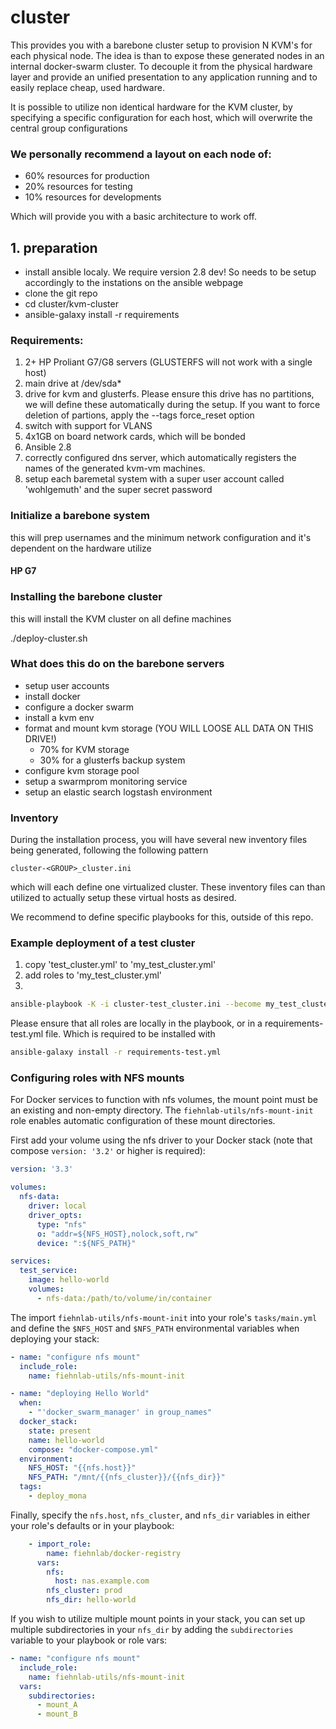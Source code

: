 # cluster

This provides you with a barebone cluster setup to provision N KVM's for each physical node. The idea is than to expose these generated nodes in
an internal docker-swarm cluster. To decouple it from the physical hardware layer and provide an unified presentation to any application running
and to easily replace cheap, used hardware.

It is possible to utilize non identical hardware for the KVM cluster, by specifying a specific configuration for each host, which will overwrite the
central group configurations

### We personally recommend a layout on each node of:

- 60% resources for production
- 20% resources for testing
- 10% resources for developments

Which will provide you with a basic architecture to work off.

## 1. preparation

- install ansible localy. We require version 2.8 dev! So needs to be setup accordingly to the instations on the ansible webpage
- clone the git repo
- cd cluster/kvm-cluster
- ansible-galaxy install -r requirements


### Requirements:

1. 2+ HP Proliant G7/G8 servers (GLUSTERFS will not work with a single host)
2. main drive at /dev/sda*
3. drive for kvm and glusterfs. Please ensure this drive has no partitions, we will define these automatically during the setup. If you want to force deletion of partions, apply the --tags force_reset option
4. switch with support for VLANS
5. 4x1GB on board network cards, which will be bonded
6. Ansible 2.8
7. correctly configured dns server, which automatically registers the names of the generated kvm-vm machines.
8. setup each baremetal system with a super user account called 'wohlgemuth' and the super secret password

### Initialize a barebone system

this will prep usernames and the minimum network configuration and it's dependent on the hardware utilize

#### HP G7



### Installing the barebone cluster

this will install the KVM cluster on all define machines

./deploy-cluster.sh

### What does this do on the barebone servers

- setup user accounts
- install docker
- configure a docker swarm
- install a kvm env
- format and mount kvm storage (YOU WILL LOOSE ALL DATA ON THIS DRIVE!)
    - 70% for KVM storage
    - 30% for a glusterfs backup system
- configure kvm storage pool
- setup a swarmprom monitoring service
- setup an elastic search logstash environment

### Inventory

During the installation process, you will have several new inventory files being generated, following the following pattern

```cluster-<GROUP>_cluster.ini```

which will each define one virtualized cluster. These inventory files can than utilized to actually setup these virtual hosts
as desired.

We recommend to define specific playbooks for this, outside of this repo.


### Example deployment of a test cluster

1. copy 'test_cluster.yml' to 'my_test_cluster.yml'
2. add roles to 'my_test_cluster.yml'
3. 

```bash
ansible-playbook -K -i cluster-test_cluster.ini --become my_test_cluster.yml
```

Please ensure that all roles are locally in the playbook, or in a requirements-test.yml file. Which is required to be installed with

```bash
ansible-galaxy install -r requirements-test.yml
```

### Configuring roles with NFS mounts

For Docker services to function with nfs volumes, the mount point must be an existing and non-empty directory.  The `fiehnlab-utils/nfs-mount-init` role enables automatic configuration of these mount directories.

First add your volume using the nfs driver to your Docker stack (note that compose `version: '3.2'` or higher is required):

```yaml
version: '3.3'

volumes:
  nfs-data:
    driver: local
    driver_opts:
      type: "nfs"
      o: "addr=${NFS_HOST},nolock,soft,rw"
      device: ":${NFS_PATH}"

services:
  test_service:
    image: hello-world
    volumes:
      - nfs-data:/path/to/volume/in/container
```

The import `fiehnlab-utils/nfs-mount-init` into your role's `tasks/main.yml` and define the `$NFS_HOST` and `$NFS_PATH` environmental variables when deploying your stack:

```yaml
- name: "configure nfs mount"
  include_role:
    name: fiehnlab-utils/nfs-mount-init

- name: "deploying Hello World"
  when:
    - "'docker_swarm_manager' in group_names"
  docker_stack:
    state: present
    name: hello-world
    compose: "docker-compose.yml"
  environment:
    NFS_HOST: "{{nfs.host}}"
    NFS_PATH: "/mnt/{{nfs_cluster}}/{{nfs_dir}}"
  tags:
    - deploy_mona
```

Finally, specify the `nfs.host`, `nfs_cluster`, and `nfs_dir` variables in either your role's defaults or in your playbook:

```yaml
    - import_role:
        name: fiehnlab/docker-registry
      vars:
        nfs:
          host: nas.example.com
        nfs_cluster: prod
        nfs_dir: hello-world
```

If you wish to utilize multiple mount points in your stack, you can set up multiple subdirectories in your `nfs_dir` by adding the `subdirectories` variable to your playbook or role vars:

```yaml
- name: "configure nfs mount"
  include_role:
    name: fiehnlab-utils/nfs-mount-init
  vars:
    subdirectories:
      - mount_A
      - mount_B
```
